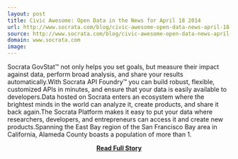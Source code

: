 ```yaml
---
layout: post
title: Civic Awesome: Open Data in the News for April 18 2014
url: http://www.socrata.com/blog/civic-awesome-open-data-news-april-18-2014/
source: http://www.socrata.com/blog/civic-awesome-open-data-news-april-18-2014/
domain: www.socrata.com
image: 
---
```


<p>Socrata GovStat™ not only helps you set goals, but measure their impact against data, perform broad analysis, and share your results automatically.With Socrata API Foundry™ you can build robust, flexible, customized APIs in minutes, and ensure that your data is easily available to developers.Data hosted on Socrata enters an ecosystem where the brightest minds in the world can analyze it, create products, and share it back again.The Socrata Platform makes it easy to put your data where researchers, developers, and entrepreneurs can access it and create new products.Spanning the East Bay region of the San Francisco Bay area in California, Alameda County boasts a population of more than 1.</p>
<center><p><a href="http://www.socrata.com/blog/civic-awesome-open-data-news-april-18-2014/" style='padding:25px; font-sze:18px; font-weight: bold;'>Read Full Story</a></p></center>
